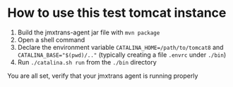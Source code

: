


# How to use this test tomcat instance

1. Build the jmxtrans-agent jar file with `mvn package`
1. Open a shell command
1. Declare the environment variable `CATALINA_HOME=/path/to/tomcat8` and `CATALINA_BASE="$(pwd)/.."` (typically creating a file `.envrc` under `./bin`)
1. Run `./catalina.sh run` from the `./bin` directory

You are all set, verify that your jmxtrans agent is running properly
   
   
   